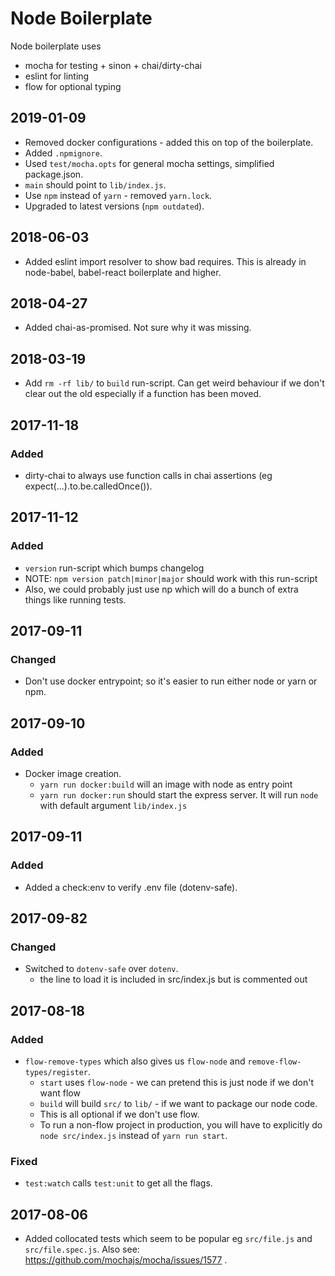 # Node Boilerplate

Node boilerplate uses

- mocha for testing + sinon + chai/dirty-chai
- eslint for linting
- flow for optional typing

## 2019-01-09

- Removed docker configurations - added this on top of the boilerplate.
- Added `.npmignore`.
- Used `test/mocha.opts` for general mocha settings, simplified package.json.
- `main` should point to `lib/index.js`.
- Use `npm` instead of `yarn` - removed `yarn.lock`.
- Upgraded to latest versions (`npm outdated`).

## 2018-06-03

- Added eslint import resolver to show bad requires.
  This is already in node-babel, babel-react boilerplate and higher.

## 2018-04-27

- Added chai-as-promised. Not sure why it was missing.

## 2018-03-19

- Add `rm -rf lib/` to `build` run-script.
  Can get weird behaviour if we don't clear out the old especially
  if a function has been moved.

## 2017-11-18

### Added

- dirty-chai to always use function calls in chai assertions (eg expect(...).to.be.calledOnce()).

## 2017-11-12

### Added

- `version` run-script which bumps changelog
- NOTE: `npm version patch|minor|major` should work with this run-script
- Also, we could probably just use np which will do a bunch of extra things like
  running tests.

## 2017-09-11

### Changed

- Don't use docker entrypoint; so it's easier to run either node or yarn or npm.

## 2017-09-10

### Added

- Docker image creation.
  - `yarn run docker:build` will an image with node as entry point
  - `yarn run docker:run` should start the express server.
    It will run `node` with default argument `lib/index.js`

## 2017-09-11

### Added

- Added a check:env to verify .env file (dotenv-safe).

## 2017-09-82

### Changed

- Switched to `dotenv-safe` over `dotenv`.
  - the line to load it is included in src/index.js but is commented out

## 2017-08-18

### Added

- `flow-remove-types` which also gives us `flow-node` and `remove-flow-types/register`.
  - `start` uses `flow-node` - we can pretend this is just node if we don't want flow
  - `build` will build `src/` to `lib/` - if we want to package our node code.
  - This is all optional if we don't use flow.
  - To run a non-flow project in production, you will have to explicitly do `node src/index.js`
    instead of `yarn run start`.

### Fixed

- `test:watch` calls `test:unit` to get all the flags.

## 2017-08-06

- Added collocated tests which seem to be popular eg `src/file.js` and `src/file.spec.js`.
  Also see: https://github.com/mochajs/mocha/issues/1577 .
